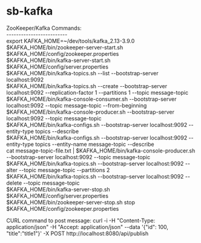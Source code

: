 # sb-kafka <br>
ZooKeeper/Kafka Commands: <br>
------------------------- <br>
export KAFKA_HOME=~/dev/tools/kafka_2.13-3.9.0 <br>
$KAFKA_HOME/bin/zookeeper-server-start.sh $KAFKA_HOME/config/zookeeper.properties <br>
$KAFKA_HOME/bin/kafka-server-start.sh $KAFKA_HOME/config/server.properties <br>
$KAFKA_HOME/bin/kafka-topics.sh --list --bootstrap-server localhost:9092 <br>
$KAFKA_HOME/bin/kafka-topics.sh --create --bootstrap-server localhost:9092 --replication-factor 1 --partitions 1 --topic message-topic <br>
$KAFKA_HOME/bin/kafka-console-consumer.sh --bootstrap-server localhost:9092 --topic message-topic --from-beginning <br>
$KAFKA_HOME/bin/kafka-console-producer.sh --bootstrap-server localhost:9092 --topic message-topic <br>
$KAFKA_HOME/bin/kafka-configs.sh --bootstrap-server localhost:9092 --entity-type topics --describe <br>
$KAFKA_HOME/bin/kafka-configs.sh --bootstrap-server localhost:9092 --entity-type topics --entity-name message-topic --describe <br>
cat message-topic-file.txt | $KAFKA_HOME/bin/kafka-console-producer.sh --bootstrap-server localhost:9092 --topic message-topic <br>
$KAFKA_HOME/bin/kafka-topics.sh --bootstrap-server localhost:9092 --alter --topic message-topic --partitions 2 <br>
$KAFKA_HOME/bin/kafka-topics.sh --bootstrap-server localhost:9092 --delete --topic message-topic  <br>
$KAFKA_HOME/bin/kafka-server-stop.sh $KAFKA_HOME/config/server.properties <br>
$KAFKA_HOME/bin/zookeeper-server-stop.sh stop $KAFKA_HOME/config/zookeeper.properties <br>


CURL command to post message: curl -i -H "Content-Type: application/json" -H "Accept: application/json" --data '{"id": 100, "title":"title1"}' -X POST http://localhost:8080/api/publish <br>
